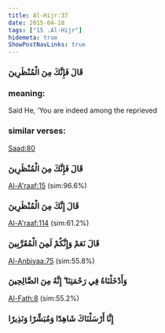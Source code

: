 ```yaml
---
title: Al-Hijr:37
date: 2015-04-18
tags: ["15 .Al-Hijr"]
hidemeta: true 
ShowPostNavLinks: true 
---
```

### قَالَ فَإِنَّكَ مِنَ الْمُنْظَرِينَ
### meaning: 
Said He, ‘You are indeed among the reprieved
### similar verses: 

[Saad:80](/38/80)

### قَالَ فَإِنَّكَ مِنَ الْمُنْظَرِينَ

[Al-A'raaf:15](/7/15) (sim:96.6%)

### قَالَ إِنَّكَ مِنَ الْمُنْظَرِينَ

[Al-A'raaf:114](/7/114) (sim:61.2%)

### قَالَ نَعَمْ وَإِنَّكُمْ لَمِنَ الْمُقَرَّبِينَ

[Al-Anbiyaa:75](/21/75) (sim:55.8%)

### وَأَدْخَلْنَاهُ فِي رَحْمَتِنَا ۖ إِنَّهُ مِنَ الصَّالِحِينَ

[Al-Fath:8](/48/8) (sim:55.2%)

### إِنَّا أَرْسَلْنَاكَ شَاهِدًا وَمُبَشِّرًا وَنَذِيرًا
